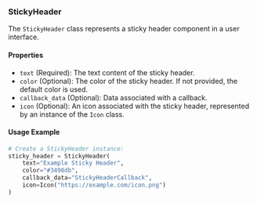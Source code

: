 ### StickyHeader

The `StickyHeader` class represents a sticky header component in a user interface.

#### Properties

- `text` (Required): The text content of the sticky header.
- `color` (Optional): The color of the sticky header. If not provided, the default color is used.
- `callback_data` (Optional): Data associated with a callback.
- `icon` (Optional): An icon associated with the sticky header, represented by an instance of the `Icon` class.

#### Usage Example

```python
# Create a StickyHeader instance:
sticky_header = StickyHeader(
    text="Example Sticky Header",
    color="#3498db",
    callback_data="StickyHeaderCallback",
    icon=Icon("https://example.com/icon.png")
)
```
